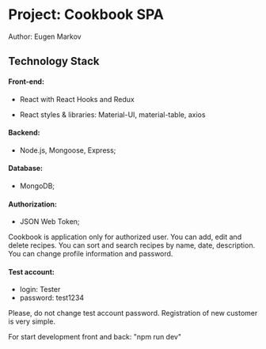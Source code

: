 #  Project: Cookbook SPA

Author: Eugen Markov

## Technology Stack
#### Front-end:

- React with React Hooks and Redux

- React styles & libraries: Material-UI, material-table, axios

#### Backend: 
- Node.js, Mongoose, Express;
#### Database:
- MongoDB;
#### Authorization:
- JSON Web Token;

Cookbook is application only for authorized user. 
You can add, edit and delete recipes. 
You can sort and search recipes by name, date, description.
You can change profile information and password.

#### Test account:
- login:  Tester
- password: test1234
 
 Please, do not change test account password.
 Registration of new customer is very simple.
 
 For start development front and back: "npm run dev"

